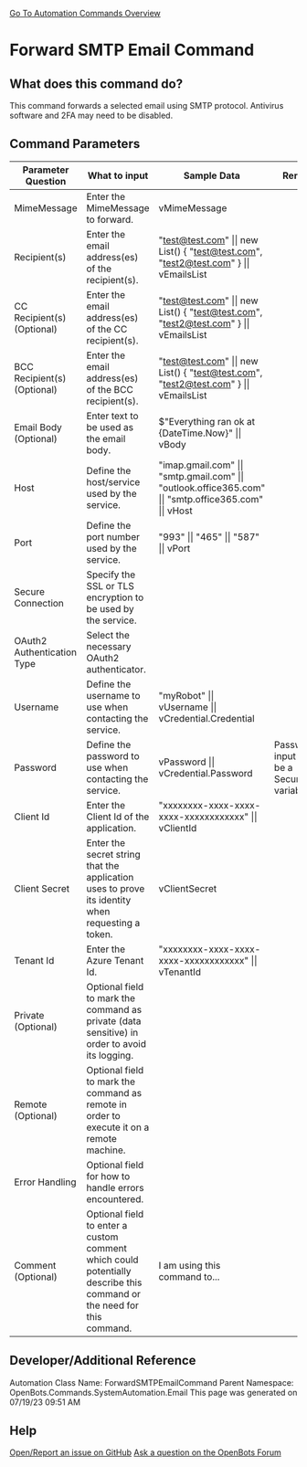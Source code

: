 <!--TITLE: Forward SMTP Email Command -->
<!-- SUBTITLE: a command in the System Automation Commands\Email group. -->
[Go To Automation Commands Overview](/automation-commands)


# Forward SMTP Email Command


## What does this command do?
This command forwards a selected email using SMTP protocol. Antivirus software and 2FA may need to be disabled.


## Command Parameters
| Parameter Question   	| What to input  	|  Sample Data 	| Remarks  	|
| ---                    | ---               | ---           | ---       |
|MimeMessage|Enter the MimeMessage to forward.|vMimeMessage||
|Recipient(s)|Enter the email address(es) of the recipient(s).|"test@test.com" \|\| new List<string>() { "test@test.com", "test2@test.com" } \|\| vEmailsList||
|CC Recipient(s) (Optional)|Enter the email address(es) of the CC recipient(s).|"test@test.com" \|\| new List<string>() { "test@test.com", "test2@test.com" } \|\| vEmailsList||
|BCC Recipient(s) (Optional)|Enter the email address(es) of the BCC recipient(s).|"test@test.com" \|\| new List<string>() { "test@test.com", "test2@test.com" } \|\| vEmailsList||
|Email Body (Optional)|Enter text to be used as the email body.|$"Everything ran ok at {DateTime.Now}" \|\| vBody||
|Host|Define the host/service used by the service.|"imap.gmail.com" \|\| "smtp.gmail.com" \|\| "outlook.office365.com" \|\| "smtp.office365.com" \|\| vHost||
|Port|Define the port number used by the service.|"993" \|\| "465" \|\| "587" \|\| vPort||
|Secure Connection|Specify the SSL or TLS encryption to be used by the service.|||
|OAuth2 Authentication Type|Select the necessary OAuth2 authenticator.|||
|Username|Define the username to use when contacting the service.|"myRobot" \|\| vUsername \|\| vCredential.Credential||
|Password|Define the password to use when contacting the service.|vPassword \|\| vCredential.Password|Password input must be a SecureString variable.|
|Client Id|Enter the Client Id of the application.|"xxxxxxxx-xxxx-xxxx-xxxx-xxxxxxxxxxxx" \|\| vClientId||
|Client Secret|Enter the secret string that the application uses to prove its identity when requesting a token.|vClientSecret||
|Tenant Id|Enter the Azure Tenant Id.|"xxxxxxxx-xxxx-xxxx-xxxx-xxxxxxxxxxxx" \|\| vTenantId||
|Private (Optional)|Optional field to mark the command as private (data sensitive) in order to avoid its logging.|||
|Remote (Optional)|Optional field to mark the command as remote in order to execute it on a remote machine.|||
|Error Handling|Optional field for how to handle errors encountered.|||
|Comment (Optional)|Optional field to enter a custom comment which could potentially describe this command or the need for this command.|I am using this command to...||


## Developer/Additional Reference
Automation Class Name: ForwardSMTPEmailCommand
Parent Namespace: OpenBots.Commands.SystemAutomation.Email
This page was generated on 07/19/23 09:51 AM


## Help
[Open/Report an issue on GitHub](https://github.com/OpenBotsAI/OpenBots.Studio/issues/new)
[Ask a question on the OpenBots Forum](https://openbots.ai/forums/)
